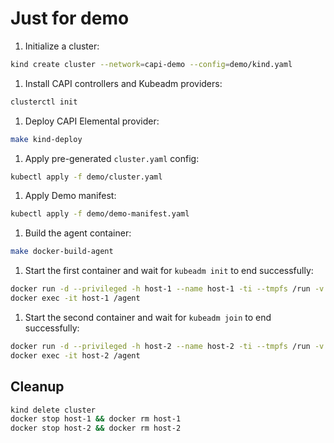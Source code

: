 # Just for demo

1. Initialize a cluster:

```bash
kind create cluster --network=capi-demo --config=demo/kind.yaml
```

1. Install CAPI controllers and Kubeadm providers:

```bash
clusterctl init
```

1. Deploy CAPI Elemental provider:

```bash
make kind-deploy
```
<!--
1. Generate local release files:

```bash
make generate-local-infra-yaml
```

1. Configure `clusterctl` to use local release files:

```bash
mkdir -p $HOME/.cluster-api 

cat << EOF > $HOME/.cluster-api/clusterctl.yaml
providers:
  # add a custom provider
  - name: "elemental"
    url: "file:///${HOME}/repos/cluster-api-provider-elemental/infrastructure-elemental/v0.0.1/infrastructure-components.yaml"
    type: "InfrastructureProvider"
EOF
``` 
-->
1. Apply pre-generated `cluster.yaml` config:

```bash
kubectl apply -f demo/cluster.yaml
```

1. Apply Demo manifest:

```bash
kubectl apply -f demo/demo-manifest.yaml
```

1. Build the agent container:

```bash
make docker-build-agent
```

1. Start the first container and wait for `kubeadm init` to end successfully:

```bash
docker run -d --privileged -h host-1 --name host-1 -ti --tmpfs /run -v /sys/fs/cgroup:/sys/fs/cgroup:rw --cgroupns=host --network=kind docker.io/library/agent:latest
docker exec -it host-1 /agent
```

1. Start the second container and wait for `kubeadm join` to end successfully:

```bash
docker run -d --privileged -h host-2 --name host-2 -ti --tmpfs /run -v /sys/fs/cgroup:/sys/fs/cgroup:rw --cgroupns=host --network=kind docker.io/library/agent:latest
docker exec -it host-2 /agent
```

## Cleanup

```bash
kind delete cluster
docker stop host-1 && docker rm host-1
docker stop host-2 && docker rm host-2
```
